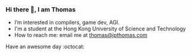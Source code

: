 ### Hi there 👋, I am Thomas

- I’m interested in compilers, game dev, AGI.
- I'm a student at the Hong Kong University of Science and Technology
- How to reach me: email me at thomas@ipthomas.com

Have an awesome day :octocat:
